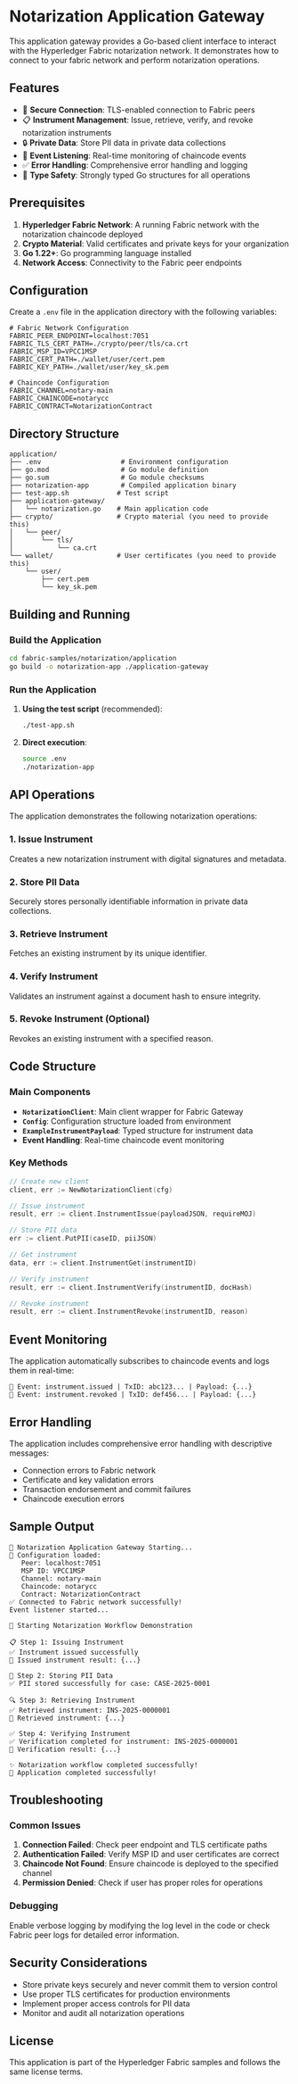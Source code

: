 # Notarization Application Gateway

This application gateway provides a Go-based client interface to interact with the Hyperledger Fabric notarization network. It demonstrates how to connect to your fabric network and perform notarization operations.

## Features

- 🔐 **Secure Connection**: TLS-enabled connection to Fabric peers
- 📋 **Instrument Management**: Issue, retrieve, verify, and revoke notarization instruments
- 🔒 **Private Data**: Store PII data in private data collections
- 📡 **Event Listening**: Real-time monitoring of chaincode events
- ✅ **Error Handling**: Comprehensive error handling and logging
- 🎯 **Type Safety**: Strongly typed Go structures for all operations

## Prerequisites

1. **Hyperledger Fabric Network**: A running Fabric network with the notarization chaincode deployed
2. **Crypto Material**: Valid certificates and private keys for your organization
3. **Go 1.22+**: Go programming language installed
4. **Network Access**: Connectivity to the Fabric peer endpoints

## Configuration

Create a `.env` file in the application directory with the following variables:

```env
# Fabric Network Configuration
FABRIC_PEER_ENDPOINT=localhost:7051
FABRIC_TLS_CERT_PATH=./crypto/peer/tls/ca.crt
FABRIC_MSP_ID=VPCC1MSP
FABRIC_CERT_PATH=./wallet/user/cert.pem
FABRIC_KEY_PATH=./wallet/user/key_sk.pem

# Chaincode Configuration
FABRIC_CHANNEL=notary-main
FABRIC_CHAINCODE=notarycc
FABRIC_CONTRACT=NotarizationContract
```

## Directory Structure

```
application/
├── .env                    # Environment configuration
├── go.mod                  # Go module definition
├── go.sum                  # Go module checksums
├── notarization-app        # Compiled application binary
├── test-app.sh            # Test script
├── application-gateway/
│   └── notarization.go    # Main application code
├── crypto/                # Crypto material (you need to provide this)
│   └── peer/
│       └── tls/
│           └── ca.crt
└── wallet/                # User certificates (you need to provide this)
    └── user/
        ├── cert.pem
        └── key_sk.pem
```

## Building and Running

### Build the Application

```bash
cd fabric-samples/notarization/application
go build -o notarization-app ./application-gateway
```

### Run the Application

1. **Using the test script** (recommended):

   ```bash
   ./test-app.sh
   ```

2. **Direct execution**:
   ```bash
   source .env
   ./notarization-app
   ```

## API Operations

The application demonstrates the following notarization operations:

### 1. Issue Instrument

Creates a new notarization instrument with digital signatures and metadata.

### 2. Store PII Data

Securely stores personally identifiable information in private data collections.

### 3. Retrieve Instrument

Fetches an existing instrument by its unique identifier.

### 4. Verify Instrument

Validates an instrument against a document hash to ensure integrity.

### 5. Revoke Instrument (Optional)

Revokes an existing instrument with a specified reason.

## Code Structure

### Main Components

- **`NotarizationClient`**: Main client wrapper for Fabric Gateway
- **`Config`**: Configuration structure loaded from environment
- **`ExampleInstrumentPayload`**: Typed structure for instrument data
- **Event Handling**: Real-time chaincode event monitoring

### Key Methods

```go
// Create new client
client, err := NewNotarizationClient(cfg)

// Issue instrument
result, err := client.InstrumentIssue(payloadJSON, requireMOJ)

// Store PII data
err := client.PutPII(caseID, piiJSON)

// Get instrument
data, err := client.InstrumentGet(instrumentID)

// Verify instrument
result, err := client.InstrumentVerify(instrumentID, docHash)

// Revoke instrument
result, err := client.InstrumentRevoke(instrumentID, reason)
```

## Event Monitoring

The application automatically subscribes to chaincode events and logs them in real-time:

```
📢 Event: instrument.issued | TxID: abc123... | Payload: {...}
📢 Event: instrument.revoked | TxID: def456... | Payload: {...}
```

## Error Handling

The application includes comprehensive error handling with descriptive messages:

- Connection errors to Fabric network
- Certificate and key validation errors
- Transaction endorsement and commit failures
- Chaincode execution errors

## Sample Output

```
🌟 Notarization Application Gateway Starting...
🔧 Configuration loaded:
   Peer: localhost:7051
   MSP ID: VPCC1MSP
   Channel: notary-main
   Chaincode: notarycc
   Contract: NotarizationContract
✅ Connected to Fabric network successfully!
Event listener started...

🚀 Starting Notarization Workflow Demonstration

📋 Step 1: Issuing Instrument
✅ Instrument issued successfully
📄 Issued instrument result: {...}

🔐 Step 2: Storing PII Data
✅ PII stored successfully for case: CASE-2025-0001

🔍 Step 3: Retrieving Instrument
✅ Retrieved instrument: INS-2025-0000001
📄 Retrieved instrument: {...}

✅ Step 4: Verifying Instrument
✅ Verification completed for instrument: INS-2025-0000001
🔐 Verification result: {...}

✨ Notarization workflow completed successfully!
🎉 Application completed successfully!
```

## Troubleshooting

### Common Issues

1. **Connection Failed**: Check peer endpoint and TLS certificate paths
2. **Authentication Failed**: Verify MSP ID and user certificates are correct
3. **Chaincode Not Found**: Ensure chaincode is deployed to the specified channel
4. **Permission Denied**: Check if user has proper roles for operations

### Debugging

Enable verbose logging by modifying the log level in the code or check Fabric peer logs for detailed error information.

## Security Considerations

- Store private keys securely and never commit them to version control
- Use proper TLS certificates for production environments
- Implement proper access controls for PII data
- Monitor and audit all notarization operations

## License

This application is part of the Hyperledger Fabric samples and follows the same license terms.
